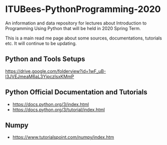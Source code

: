# ITUBees-PythonProgramming-2020
An information and data repository for lectures about Introduction to Programming Using Python that will be held in 2020 Spring Term.

This is a main read me page about some sources, documentations, tutorials etc. It will continue to be updating.

## Python and Tools Setups
https://drive.google.com/folderview?id=1wF_uB-l3JVEJmeaM6aL3YjpczIsxKMmP

## Python Official Documentation and Tutorials
* https://docs.python.org/3/index.html
* https://docs.python.org/3/tutorial/index.html

## Numpy
* https://www.tutorialspoint.com/numpy/index.htm
